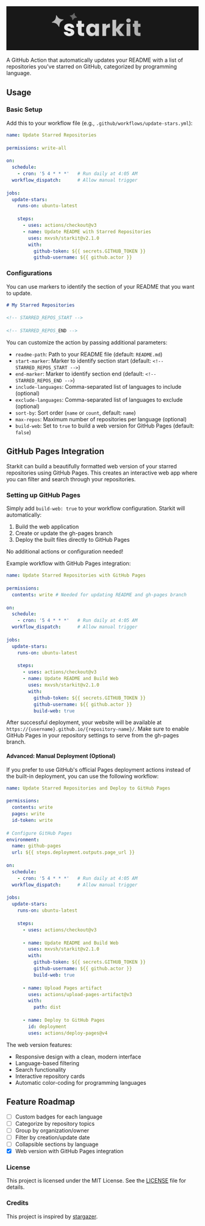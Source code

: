 <img src="./starkit.png" alt="starkit" />

A GitHub Action that automatically updates your README with a list of repositories you've starred on GitHub, categorized by programming language.

## Usage

### Basic Setup

Add this to your workflow file (e.g., `.github/workflows/update-stars.yml`):

```yml
name: Update Starred Repositories

permissions: write-all

on:
  schedule:
    - cron: '5 4 * * *'   # Run daily at 4:05 AM
  workflow_dispatch:      # Allow manual trigger

jobs:
  update-stars:
    runs-on: ubuntu-latest
    
    steps:
      - uses: actions/checkout@v3
      - name: Update README with Starred Repositories
        uses: mxvsh/starkit@v2.1.0
        with:
          github-token: ${{ secrets.GITHUB_TOKEN }}
          github-username: ${{ github.actor }}
```

### Configurations

You can use markers to identify the section of your README that you want to update.

```md
# My Starred Repositories

<!-- STARRED_REPOS_START -->

<!-- STARRED_REPOS_END -->
```

You can customize the action by passing additional parameters:

- `readme-path`: Path to your README file (default: `README.md`)
- `start-marker`: Marker to identify section start (default: `<!-- STARRED_REPOS_START -->`)
- `end-marker`: Marker to identify section end (default: `<!-- STARRED_REPOS_END -->`)
- `include-languages`: Comma-separated list of languages to include (optional)
- `exclude-languages`: Comma-separated list of languages to exclude (optional)
- `sort-by`: Sort order (`name` or `count`, default: `name`)
- `max-repos`: Maximum number of repositories per language (optional)
- `build-web`: Set to `true` to build a web version for GitHub Pages (default: `false`)

## GitHub Pages Integration

Starkit can build a beautifully formatted web version of your starred repositories using GitHub Pages. This creates an interactive web app where you can filter and search through your repositories.

### Setting up GitHub Pages

Simply add `build-web: true` to your workflow configuration. Starkit will automatically:
1. Build the web application
2. Create or update the gh-pages branch
3. Deploy the built files directly to GitHub Pages

No additional actions or configuration needed!

Example workflow with GitHub Pages integration:

```yml
name: Update Starred Repositories with GitHub Pages

permissions:
  contents: write # Needed for updating README and gh-pages branch

on:
  schedule:
    - cron: '5 4 * * *'   # Run daily at 4:05 AM
  workflow_dispatch:      # Allow manual trigger

jobs:
  update-stars:
    runs-on: ubuntu-latest
    
    steps:
      - uses: actions/checkout@v3
      - name: Update README and Build Web
        uses: mxvsh/starkit@v2.1.0
        with:
          github-token: ${{ secrets.GITHUB_TOKEN }}
          github-username: ${{ github.actor }}
          build-web: true
```

After successful deployment, your website will be available at `https://{username}.github.io/{repository-name}/`. Make sure to enable GitHub Pages in your repository settings to serve from the gh-pages branch.

#### Advanced: Manual Deployment (Optional)

If you prefer to use GitHub's official Pages deployment actions instead of the built-in deployment, you can use the following workflow:

```yml
name: Update Starred Repositories and Deploy to GitHub Pages

permissions:
  contents: write
  pages: write
  id-token: write

# Configure GitHub Pages
environment:
  name: github-pages
  url: ${{ steps.deployment.outputs.page_url }}

on:
  schedule:
    - cron: '5 4 * * *'   # Run daily at 4:05 AM
  workflow_dispatch:      # Allow manual trigger

jobs:
  update-stars:
    runs-on: ubuntu-latest
    
    steps:
      - uses: actions/checkout@v3
      
      - name: Update README and Build Web
        uses: mxvsh/starkit@v2.1.0
        with:
          github-token: ${{ secrets.GITHUB_TOKEN }}
          github-username: ${{ github.actor }}
          build-web: true
      
      - name: Upload Pages artifact
        uses: actions/upload-pages-artifact@v3
        with:
          path: dist
      
      - name: Deploy to GitHub Pages
        id: deployment
        uses: actions/deploy-pages@v4
```

The web version features:
- Responsive design with a clean, modern interface
- Language-based filtering
- Search functionality
- Interactive repository cards
- Automatic color-coding for programming languages

## Feature Roadmap

- [ ] Custom badges for each language
- [ ] Categorize by repository topics
- [ ] Group by organization/owner
- [ ] Filter by creation/update date
- [ ] Collapsible sections by language
- [x] Web version with GitHub Pages integration

### License

This project is licensed under the MIT License. See the [LICENSE](LICENSE) file for details.

### Credits

This project is inspired by [stargazer](https://github.com/rverst/stargazer).
